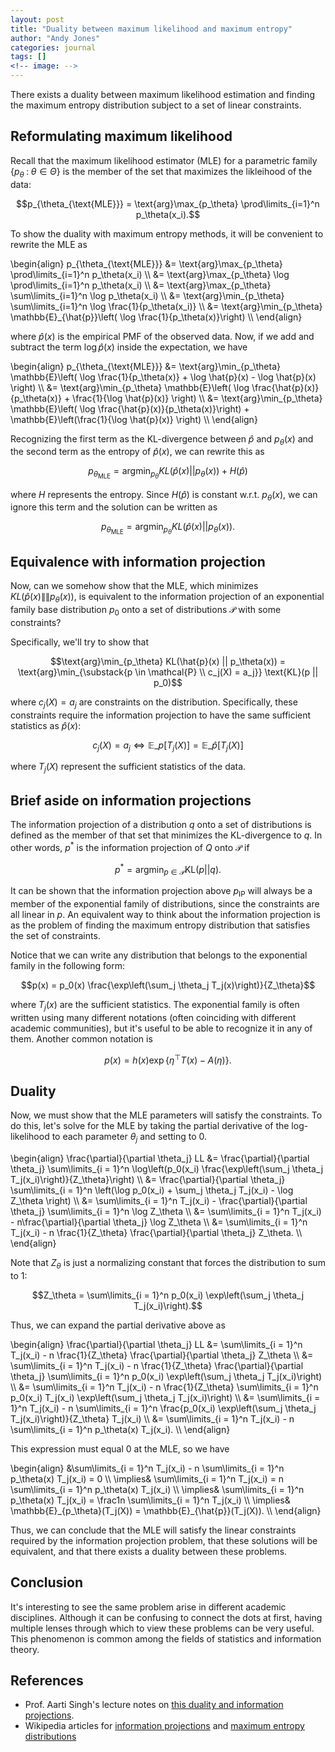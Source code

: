 ```yaml
---
layout: post
title: "Duality between maximum likelihood and maximum entropy"
author: "Andy Jones"
categories: journal
tags: []
<!-- image: -->
---
```


There exists a duality between maximum likelihood estimation and finding the maximum entropy distribution subject to a set of linear constraints.


## Reformulating maximum likelihood

Recall that the maximum likelihood estimator (MLE) for a parametric family $\{p_\theta \; : \; \theta \in \Theta\}$ is the member of the set that maximizes the likleihood of the data:

$$p_{\theta_{\text{MLE}}} = \text{arg}\max_{p_\theta} \prod\limits_{i=1}^n p_\theta(x_i).$$

To show the duality with maximum entropy methods, it will be convenient to rewrite the MLE as

\begin{align} p_{\theta_{\text{MLE}}} &= \text{arg}\max_{p_\theta} \prod\limits_{i=1}^n p_\theta(x_i) \\\ &= \text{arg}\max_{p_\theta} \log \prod\limits_{i=1}^n p_\theta(x_i) \\\ &= \text{arg}\max_{p_\theta} \sum\limits_{i=1}^n \log p_\theta(x_i) \\\ &= \text{arg}\min_{p_\theta} \sum\limits_{i=1}^n \log \frac{1}{p_\theta(x_i)} \\\ &= \text{arg}\min_{p_\theta} \mathbb{E}\_{\hat{p}}\left( \log \frac{1}{p_\theta(x)}\right) \\\ \end{align}

where $\hat{p}(x)$ is the empirical PMF of the observed data. Now, if we add and subtract the term $\log \hat{p}(x)$ inside the expectation, we have

\begin{align} p_{\theta_{\text{MLE}}} &= \text{arg}\min_{p_\theta} \mathbb{E}\left( \log \frac{1}{p_\theta(x)} + \log \hat{p}(x) - \log \hat{p}(x) \right) \\\ &= \text{arg}\min_{p_\theta} \mathbb{E}\left( \log \frac{\hat{p}(x)}{p_\theta(x)} + \frac{1}{\log \hat{p}(x)} \right) \\\ &= \text{arg}\min_{p_\theta} \mathbb{E}\left( \log \frac{\hat{p}(x)}{p_\theta(x)}\right) + \mathbb{E}\left(\frac{1}{\log \hat{p}(x)} \right) \\\ \end{align}

Recognizing the first term as the KL-divergence between $\hat{p}$ and $p_\theta(x)$ and the second term as the entropy of $\hat{p}(x)$, we can rewrite this as

$$p_{\theta_{\text{MLE}}} = \text{arg}\min_{p_\theta} KL(\hat{p}(x) || p_\theta(x)) + H(\hat{p})$$

where $H$ represents the entropy. Since $H(\hat{p})$ is constant w.r.t. $p_\theta(x)$, we can ignore this term and the solution can be written as 

$$p_{\theta_{\text{MLE}}} = \text{arg}\min_{p_\theta} KL(\hat{p}(x) || p_\theta(x)).$$

## Equivalence with information projection

Now, can we somehow show that the MLE, which minimizes $KL(\hat{p}(x) \|\| p_\theta(x))$, is equivalent to the information projection of an exponential family base distribution $p_0$ onto a set of distributions $\mathcal{P}$ with some constraints?

Specifically, we'll try to show that

$$\text{arg}\min_{p_\theta} KL(\hat{p}(x) || p_\theta(x)) = \text{arg}\min_{\substack{p \in \mathcal{P} \\ c_j(X) = a_j}} \text{KL}(p || p_0)$$

where $c_j(X) = a_j$ are constraints on the distribution. Specifically, these constraints require the information projection to have the same sufficient statistics as $\hat{p}(x)$:

$$c_j(X) = a_j \iff \mathbb{E}\_p[T_j(X)] = \mathbb{E}\_{\hat{p}}[T_j(X)]$$

where $T_j(X)$ represent the sufficient statistics of the data.

## Brief aside on information projections

The information projection of a distribution $q$ onto a set of distributions is defined as the member of that set that minimizes the KL-divergence to $q$. In other words, $p^*$ is the information projection of $Q$ onto $\mathcal{P}$ if

$$p^* = \text{arg}\min_{p \in \mathcal{P}} \text{KL}(p || q).$$


It can be shown that the information projection above $p_{\text{IP}}$ will always be a member of the exponential family of distributions, since the constraints are all linear in $p$. An equivalent way to think about the information projection is as the problem of finding the maximum entropy distribution that satisfies the set of constraints.

Notice that we can write any distribution that belongs to the exponential family in the following form:

$$p(x) = p_0(x) \frac{\exp\left(\sum_j \theta_j T_j(x)\right)}{Z_\theta}$$

where $T_j(x)$ are the sufficient statistics. The exponential family is often written using many different notations (often coinciding with different academic communities), but it's useful to be able to recognize it in any of them. Another common notation is

$$p(x) = h(x) \exp\left\{ \eta^\top T(x) - A(\eta) \right\}.$$

## Duality


Now, we must show that the MLE parameters will satisfy the constraints. To do this, let's solve for the MLE by taking the partial derivative of the log-likelihood to each parameter $\theta_j$ and setting to $0$.

\begin{align} \frac{\partial}{\partial \theta_j} LL &= \frac{\partial}{\partial \theta_j} \sum\limits_{i = 1}^n \log\left(p_0(x_i) \frac{\exp\left(\sum_j \theta_j T_j(x_i)\right)}{Z_\theta}\right) \\\ &= \frac{\partial}{\partial \theta_j} \sum\limits_{i = 1}^n \left(\log p_0(x_i) + \sum_j \theta_j T_j(x_i) - \log Z_\theta \right) \\\ &= \sum\limits_{i = 1}^n  T_j(x_i) - \frac{\partial}{\partial \theta_j} \sum\limits_{i = 1}^n \log Z_\theta \\\ &= \sum\limits_{i = 1}^n  T_j(x_i) - n\frac{\partial}{\partial \theta_j} \log Z_\theta \\\ &= \sum\limits_{i = 1}^n  T_j(x_i) - n \frac{1}{Z_\theta} \frac{\partial}{\partial \theta_j} Z_\theta. \\\ \end{align}

Note that $Z_\theta$ is just a normalizing constant that forces the distribution to sum to $1$:

$$Z_\theta = \sum\limits_{i = 1}^n p_0(x_i) \exp\left(\sum_j \theta_j T_j(x_i)\right).$$

Thus, we can expand the partial derivative above as

\begin{align} \frac{\partial}{\partial \theta_j} LL &= \sum\limits_{i = 1}^n  T_j(x_i) - n \frac{1}{Z_\theta} \frac{\partial}{\partial \theta_j} Z_\theta \\\ &= \sum\limits_{i = 1}^n  T_j(x_i) - n \frac{1}{Z_\theta} \frac{\partial}{\partial \theta_j} \sum\limits_{i = 1}^n p_0(x_i) \exp\left(\sum_j \theta_j T_j(x_i)\right) \\\ &= \sum\limits_{i = 1}^n  T_j(x_i) - n \frac{1}{Z_\theta}  \sum\limits_{i = 1}^n p_0(x_i) T_j(x_i) \exp\left(\sum_j \theta_j T_j(x_i)\right) \\\ &= \sum\limits_{i = 1}^n  T_j(x_i) - n  \sum\limits_{i = 1}^n \frac{p_0(x_i) \exp\left(\sum_j \theta_j T_j(x_i)\right)}{Z_\theta} T_j(x_i)  \\\ &= \sum\limits_{i = 1}^n  T_j(x_i) - n  \sum\limits_{i = 1}^n p_\theta(x) T_j(x_i).  \\\ \end{align}

This expression must equal $0$ at the MLE, so we have

\begin{align} &\sum\limits_{i = 1}^n  T_j(x_i) - n  \sum\limits_{i = 1}^n p_\theta(x) T_j(x_i) = 0 \\\ \implies& \sum\limits_{i = 1}^n  T_j(x_i) = n  \sum\limits_{i = 1}^n p_\theta(x) T_j(x_i) \\\ \implies& \sum\limits_{i = 1}^n p_\theta(x) T_j(x_i) = \frac1n \sum\limits_{i = 1}^n  T_j(x_i) \\\ \implies& \mathbb{E}\_{p_\theta}(T_j(X)) = \mathbb{E}\_{\hat{p}}(T_j(X)). \\\ \end{align}

Thus, we can conclude that the MLE will satisfy the linear constraints required by the information projection problem, that these solutions will be equivalent, and that there exists a duality between these problems.

## Conclusion

It's interesting to see the same problem arise in different academic disciplines. Although it can be confusing to connect the dots at first, having multiple lenses through which to view these problems can be very useful. This phenomenon is common among the fields of statistics and information theory.

## References

- Prof. Aarti Singh's lecture notes on [this duality and information projections](https://www.cs.cmu.edu/~aarti/Class/10704_Fall16/lec8.pdf).
- Wikipedia articles for [information projections](https://www.wikiwand.com/en/Information_projection) and [maximum entropy distributions](https://www.wikiwand.com/en/Maximum_entropy_probability_distribution)
